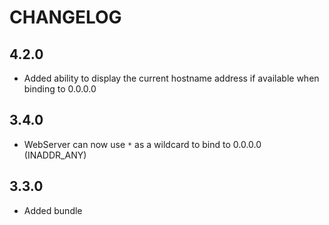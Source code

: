 CHANGELOG
=========

4.2.0
-----

 * Added ability to display the current hostname address if available when binding to 0.0.0.0

3.4.0
-----

 * WebServer can now use `*` as a wildcard to bind to 0.0.0.0 (INADDR_ANY)

3.3.0
-----

 * Added bundle

